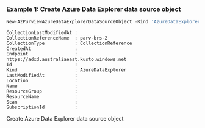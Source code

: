 ### Example 1: Create Azure Data Explorer data source object
```powershell
New-AzPurviewAzureDataExplorerDataSourceObject -Kind 'AzureDataExplorer' -CollectionReferenceName 'parv-brs-2' -CollectionType 'CollectionReference' -Endpoint 'https://adxd.australiaeast.kusto.windows.net'
```

```output
CollectionLastModifiedAt :
CollectionReferenceName  : parv-brs-2
CollectionType           : CollectionReference
CreatedAt                :
Endpoint                 : https://adxd.australiaeast.kusto.windows.net
Id                       :
Kind                     : AzureDataExplorer
LastModifiedAt           :
Location                 :
Name                     :
ResourceGroup            :
ResourceName             :
Scan                     :
SubscriptionId           :
```

Create Azure Data Explorer data source object


